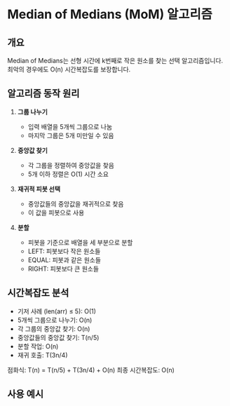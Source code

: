 # Median of Medians (MoM) 알고리즘

## 개요

Median of Medians는 선형 시간에 k번째로 작은 원소를 찾는 선택 알고리즘입니다. 최악의 경우에도 O(n) 시간복잡도를 보장합니다.

## 알고리즘 동작 원리

1. **그룹 나누기**
   - 입력 배열을 5개씩 그룹으로 나눔
   - 마지막 그룹은 5개 미만일 수 있음

2. **중앙값 찾기**
   - 각 그룹을 정렬하여 중앙값을 찾음
   - 5개 이하 정렬은 O(1) 시간 소요

3. **재귀적 피봇 선택**
   - 중앙값들의 중앙값을 재귀적으로 찾음
   - 이 값을 피봇으로 사용

4. **분할**
   - 피봇을 기준으로 배열을 세 부분으로 분할
   - LEFT: 피봇보다 작은 원소들
   - EQUAL: 피봇과 같은 원소들
   - RIGHT: 피봇보다 큰 원소들

## 시간복잡도 분석

- 기저 사례 (len(arr) ≤ 5): O(1)
- 5개씩 그룹으로 나누기: O(n)
- 각 그룹의 중앙값 찾기: O(n)
- 중앙값들의 중앙값 찾기: T(n/5)
- 분할 작업: O(n)
- 재귀 호출: T(3n/4)

점화식: T(n) = T(n/5) + T(3n/4) + O(n)
최종 시간복잡도: O(n)

## 사용 예시
